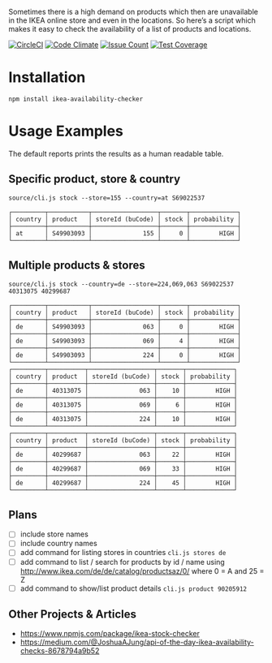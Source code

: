 Sometimes there is a high demand on products which then are unavailable in the IKEA online store and even in the locations. So here’s a script which makes it easy to check the availability of a list of products and locations.

[![CircleCI](https://circleci.com/gh/Ephigenia/ikea-availability-checker.svg?style=svg&circle-token=1907356b3e852337a9e5f96d9b99ef1942c4ffa2)](https://circleci.com/gh/Ephigenia/ikea-availability-checker)
[![Code Climate](https://codeclimate.com/repos/589349c587faa17fe100582d/badges/3242f2d4075babd0dd9f/gpa.svg)](https://codeclimate.com/repos/589349c587faa17fe100582d/feed)
[![Issue Count](https://codeclimate.com/repos/589349c587faa17fe100582d/badges/3242f2d4075babd0dd9f/issue_count.svg)](https://codeclimate.com/repos/589349c587faa17fe100582d/feed)
[![Test Coverage](https://codeclimate.com/repos/589349c587faa17fe100582d/badges/3242f2d4075babd0dd9f/coverage.svg)](https://codeclimate.com/repos/589349c587faa17fe100582d/coverage)

# Installation

    npm install ikea-availability-checker

# Usage Examples

The default reports prints the results as a human readable table.

## Specific product, store & country

    source/cli.js stock --store=155 --country=at S69022537

```
┌─────────┬───────────┬──────────────────┬───────┬─────────────┐
│ country │ product   │ storeId (buCode) │ stock │ probability │
├─────────┼───────────┼──────────────────┼───────┼─────────────┤
│ at      │ S49903093 │              155 │     0 │        HIGH │
└─────────┴───────────┴──────────────────┴───────┴─────────────┘
```

## Multiple products & stores

    source/cli.js stock --country=de --store=224,069,063 S69022537 40313075 40299687

```
┌─────────┬───────────┬──────────────────┬───────┬─────────────┐
│ country │ product   │ storeId (buCode) │ stock │ probability │
├─────────┼───────────┼──────────────────┼───────┼─────────────┤
│ de      │ S49903093 │              063 │     0 │        HIGH │
├─────────┼───────────┼──────────────────┼───────┼─────────────┤
│ de      │ S49903093 │              069 │     4 │        HIGH │
├─────────┼───────────┼──────────────────┼───────┼─────────────┤
│ de      │ S49903093 │              224 │     0 │        HIGH │
└─────────┴───────────┴──────────────────┴───────┴─────────────┘
┌─────────┬──────────┬──────────────────┬───────┬─────────────┐
│ country │ product  │ storeId (buCode) │ stock │ probability │
├─────────┼──────────┼──────────────────┼───────┼─────────────┤
│ de      │ 40313075 │              063 │    10 │        HIGH │
├─────────┼──────────┼──────────────────┼───────┼─────────────┤
│ de      │ 40313075 │              069 │     6 │        HIGH │
├─────────┼──────────┼──────────────────┼───────┼─────────────┤
│ de      │ 40313075 │              224 │    10 │        HIGH │
└─────────┴──────────┴──────────────────┴───────┴─────────────┘
┌─────────┬──────────┬──────────────────┬───────┬─────────────┐
│ country │ product  │ storeId (buCode) │ stock │ probability │
├─────────┼──────────┼──────────────────┼───────┼─────────────┤
│ de      │ 40299687 │              063 │    22 │        HIGH │
├─────────┼──────────┼──────────────────┼───────┼─────────────┤
│ de      │ 40299687 │              069 │    33 │        HIGH │
├─────────┼──────────┼──────────────────┼───────┼─────────────┤
│ de      │ 40299687 │              224 │    45 │        HIGH │
└─────────┴──────────┴──────────────────┴───────┴─────────────┘
```

## Plans

- [ ] include store names
- [ ] include country names
- [ ] add command for listing stores in countries
      `cli.js stores de`
- [ ] add command to list / search for products by id / name using http://www.ikea.com/de/de/catalog/productsaz/0/ where 0 = A and 25 = Z
- [ ] add command to show/list product details
      `cli.js product 90205912`

## Other Projects & Articles

* https://www.npmjs.com/package/ikea-stock-checker
* https://medium.com/@JoshuaAJung/api-of-the-day-ikea-availability-checks-8678794a9b52
